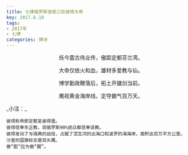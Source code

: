 ```yaml
---
title: 七律俄罗斯游感三叹彼得大帝
key: 2017.6.18
tags: 
- 2017年 
- 七律
categories: 律诗
---
```


<p align="center">烁今震古伟业传，傲距定都芬兰湾。
</p>
<p align="center">大帝仅依火和血，雄材多爱教与仙。
</p>
<p align="center">博学勤政鞭落后，拓土开疆剑当前。
</p>
<p align="center">鹰视黄金海岸线，定夺霸气百万天。
</p>
_小注：_

```
彼得称帝即定都圣彼得堡。
彼得信奉东正教，现俄罗斯90%民众都信奉该教。
彼得发动了与瑞典的战役，占据了涅瓦河的出海口和波罗的海海岸，面积达百万平方公里。
沙皇的国旗标志是双头鹰。
傲“距”应为傲“踞”。
```